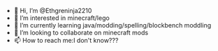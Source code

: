 - 👋 Hi, I’m @Ethgreninja2210
- 👀 I’m interested in minecraft/lego
- 🌱 I’m currently learning java/modding/spelling/blockbench moddling
- 💞️ I’m looking to collaborate on minecraft mods
- 📫 How to reach me:I don't know???

<!---
Ethgreninja2210/Ethgreninja2210 is a ✨ special ✨ repository because its `README.md` (this file) appears on your GitHub profile.
You can click the Preview link to take a look at your changes.
--->

